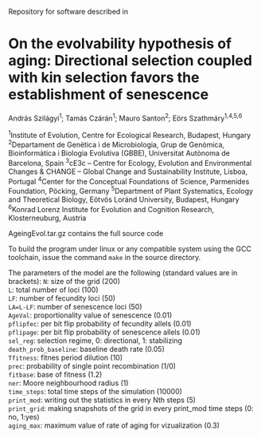 Repository for software described in

# On the evolvability hypothesis of aging: Directional selection coupled with kin selection favors the establishment of senescence

András Szilágyi<sup>1</sup>; Tamás Czárán<sup>1</sup>; Mauro Santon<sup>2</sup>; Eörs Szathmáry<sup>1,4,5,6</sup>

<sup>1</sup>Institute of Evolution, Centre for Ecological Research, Budapest, Hungary
<sup>2</sup>Departament de Genètica i de Microbiologia, Grup de Genòmica, Bioinformàtica i Biologia Evolutiva (GBBE), Universitat Autònoma de Barcelona, Spain
<sup>3</sup>cE3c – Centre for Ecology, Evolution and Environmental Changes & CHANGE – Global Change and Sustainability Institute, Lisboa, Portugal
<sup>4</sup>Center for the Conceptual Foundations of Science, Parmenides Foundation, Pöcking, Germany
<sup>5</sup>Department of Plant Systematics, Ecology and Theoretical Biology, Eötvös Loránd University, Budapest, Hungary
<sup>6</sup>Konrad Lorenz Institute for Evolution and Cognition Research, Klosterneuburg, Austria

AgeingEvol.tar.gz contains the full source code

To build the program under linux or any compatible system using the GCC toolchain, issue the command `make` in the source directory.

The parameters of the model are the following (standard values are in brackets):
`N`: size of the  grid (200)  
`L`: total number of loci (100)  
`LF`: number of fecundity loci (50)  
`LA=L-LF`: number of senescence loci (50)  
`AgeVal`: proportionality value of senescence (0.01)  
`pflipfec`: per bit flip probability of fecundity allels (0.01)  
`pflipage`: per bit flip probability of senescence allels (0.01)  
`sel_reg`: selection regime, 0: directional, 1: stabilizing  
`death_prob_baseline`: baseline death rate (0.05)  
`Tfitness`: fitnes period dilution (10)  
`prec`: probability of single point recombination (1/0)  
`fitbase`: base of fitness (1.2)  
`ner`: Moore neighbourhood radius (1)  
`time_steps`: total time steps of the simulation (10000)  
`print_mod`: writing out the statistics in every Nth steps (5)  
`print_grid`: making snapshots of the grid in every print_mod time steps (0: no, 1:yes)  
`aging_max`: maximum value of rate of aging for vizualization (0.3)  
